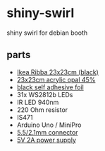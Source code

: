 # shiny-swirl

shiny swirl for debian booth


## parts

 * [Ikea Ribba 23x23cm (black)](https://www.ikea.com/de/de/catalog/products/00378436/#/40378401)
 * [23x23cm acrylic opal 45%](http://vitrinenschmidt.de)
 * [black self adhesive foil](https://www.d-c-fix.com/fenster-glas/glasfolien-selbstklebend/uni-6545.html)
 * 31x WS2812b LEDs
 * IR LED  940nm
 * 220 Ohm resistor
 * IS471
 * Arduino Uno / MiniPro
 * [5.5/2.1mm connector](https://www.conrad.de/de/niedervolt-steckverbinder-buchse-einbau-vertikal-55-mm-21-mm-1-st-1564886.html)
 * [5V 2A power supply](https://www.conrad.de/de/voltcraft-fpps-5-10w-steckernetzteil-festspannung-5-vdc-2100-ma-105-w-512782.html)
